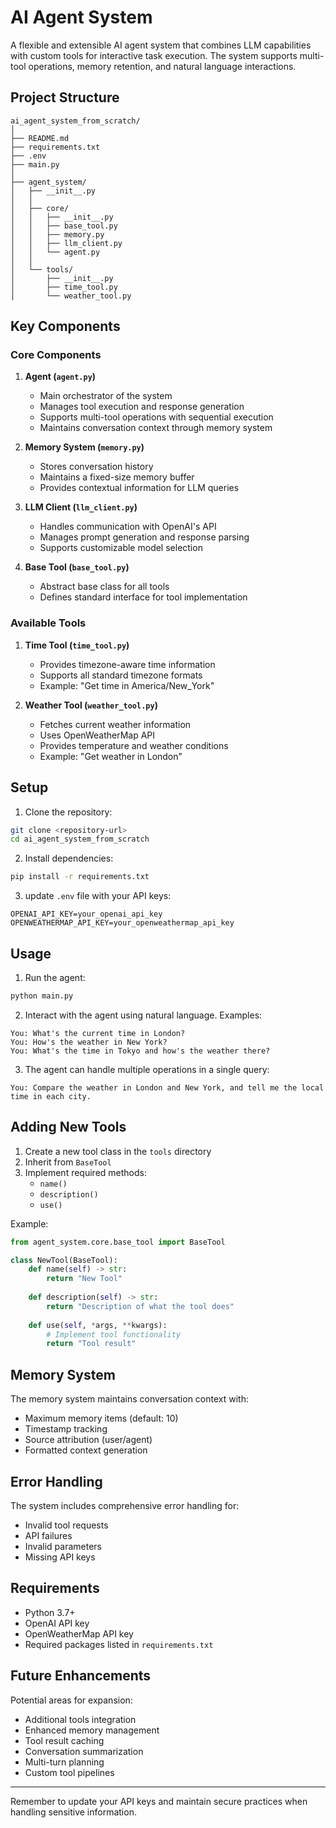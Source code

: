 # AI Agent System

A flexible and extensible AI agent system that combines LLM capabilities with custom tools for interactive task execution. The system supports multi-tool operations, memory retention, and natural language interactions.

## Project Structure

```
ai_agent_system_from_scratch/
│
├── README.md
├── requirements.txt
├── .env
├── main.py
│
├── agent_system/
│   ├── __init__.py
│   │
│   ├── core/
│   │   ├── __init__.py
│   │   ├── base_tool.py
│   │   ├── memory.py
│   │   ├── llm_client.py
│   │   └── agent.py
│   │
│   └── tools/
│       ├── __init__.py
│       ├── time_tool.py
│       └── weather_tool.py
```

## Key Components

### Core Components

1. **Agent (`agent.py`)**
   - Main orchestrator of the system
   - Manages tool execution and response generation
   - Supports multi-tool operations with sequential execution
   - Maintains conversation context through memory system

2. **Memory System (`memory.py`)**
   - Stores conversation history
   - Maintains a fixed-size memory buffer
   - Provides contextual information for LLM queries

3. **LLM Client (`llm_client.py`)**
   - Handles communication with OpenAI's API
   - Manages prompt generation and response parsing
   - Supports customizable model selection

4. **Base Tool (`base_tool.py`)**
   - Abstract base class for all tools
   - Defines standard interface for tool implementation

### Available Tools

1. **Time Tool (`time_tool.py`)**
   - Provides timezone-aware time information
   - Supports all standard timezone formats
   - Example: "Get time in America/New_York"

2. **Weather Tool (`weather_tool.py`)**
   - Fetches current weather information
   - Uses OpenWeatherMap API
   - Provides temperature and weather conditions
   - Example: "Get weather in London"

## Setup

1. Clone the repository:
```bash
git clone <repository-url>
cd ai_agent_system_from_scratch
```

2. Install dependencies:
```bash
pip install -r requirements.txt
```

3. update `.env` file with your API keys:
```env
OPENAI_API_KEY=your_openai_api_key
OPENWEATHERMAP_API_KEY=your_openweathermap_api_key
```

## Usage

1. Run the agent:
```bash
python main.py
```

2. Interact with the agent using natural language. Examples:
```
You: What's the current time in London?
You: How's the weather in New York?
You: What's the time in Tokyo and how's the weather there?
```

3. The agent can handle multiple operations in a single query:
```
You: Compare the weather in London and New York, and tell me the local time in each city.
```

## Adding New Tools

1. Create a new tool class in the `tools` directory
2. Inherit from `BaseTool`
3. Implement required methods:
   - `name()`
   - `description()`
   - `use()`

Example:
```python
from agent_system.core.base_tool import BaseTool

class NewTool(BaseTool):
    def name(self) -> str:
        return "New Tool"
    
    def description(self) -> str:
        return "Description of what the tool does"
    
    def use(self, *args, **kwargs):
        # Implement tool functionality
        return "Tool result"
```

## Memory System

The memory system maintains conversation context with:
- Maximum memory items (default: 10)
- Timestamp tracking
- Source attribution (user/agent)
- Formatted context generation

## Error Handling

The system includes comprehensive error handling for:
- Invalid tool requests
- API failures
- Invalid parameters
- Missing API keys

## Requirements

- Python 3.7+
- OpenAI API key
- OpenWeatherMap API key
- Required packages listed in `requirements.txt`

## Future Enhancements

Potential areas for expansion:
- Additional tools integration
- Enhanced memory management
- Tool result caching
- Conversation summarization
- Multi-turn planning
- Custom tool pipelines

---
Remember to update your API keys and maintain secure practices when handling sensitive information.